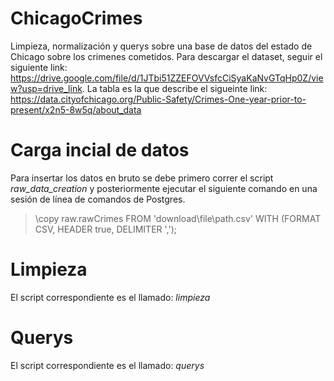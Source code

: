 # ChicagoCrimes
Limpieza, normalización y querys sobre una base de datos del estado de Chicago sobre los crimenes cometidos.
Para descargar el dataset, seguir el siguiente link: https://drive.google.com/file/d/1JTbi51ZZEFOVVsfcCiSyaKaNvGTqHp0Z/view?usp=drive_link. 
La tabla es la que describe el sigueinte link: https://data.cityofchicago.org/Public-Safety/Crimes-One-year-prior-to-present/x2n5-8w5q/about_data
# Carga incial de datos
Para insertar los datos en bruto se debe primero correr el script *raw_data_creation*  y posteriormente ejecutar el siguiente comando en una sesión de línea de comandos de Postgres.
>\copy raw.rawCrimes FROM 'download\file\path.csv' WITH (FORMAT CSV, HEADER true, DELIMITER ',');
# Limpieza
El script correspondiente es el llamado: *limpieza*
# Querys
El script correspondiente es el llamado: *querys*
